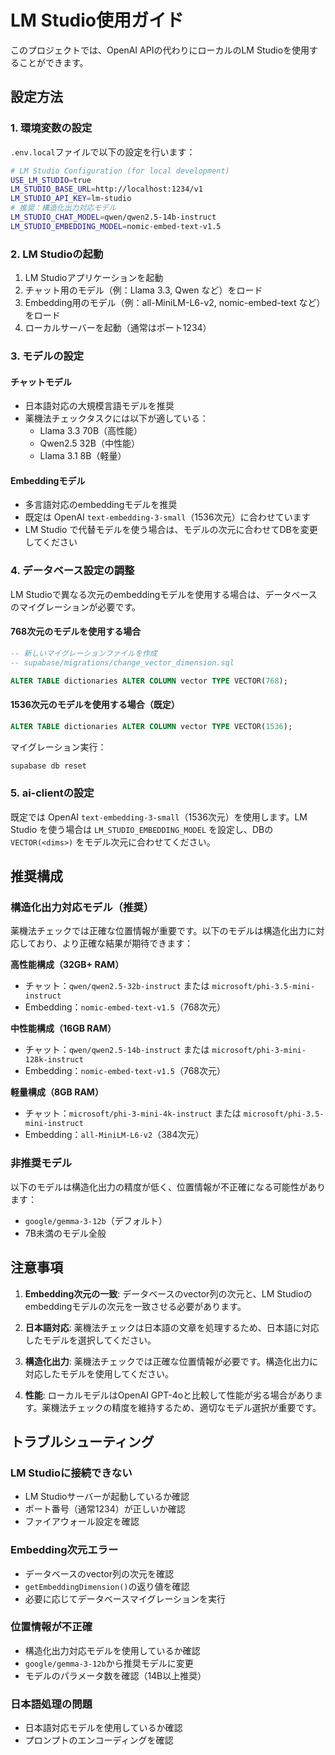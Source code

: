 # LM Studio使用ガイド

このプロジェクトでは、OpenAI APIの代わりにローカルのLM Studioを使用することができます。

## 設定方法

### 1. 環境変数の設定

`.env.local`ファイルで以下の設定を行います：

```bash
# LM Studio Configuration (for local development)
USE_LM_STUDIO=true
LM_STUDIO_BASE_URL=http://localhost:1234/v1
LM_STUDIO_API_KEY=lm-studio
# 推奨：構造化出力対応モデル
LM_STUDIO_CHAT_MODEL=qwen/qwen2.5-14b-instruct
LM_STUDIO_EMBEDDING_MODEL=nomic-embed-text-v1.5
```

### 2. LM Studioの起動

1. LM Studioアプリケーションを起動
2. チャット用のモデル（例：Llama 3.3, Qwen など）をロード
3. Embedding用のモデル（例：all-MiniLM-L6-v2, nomic-embed-text など）をロード
4. ローカルサーバーを起動（通常はポート1234）

### 3. モデルの設定

#### チャットモデル
- 日本語対応の大規模言語モデルを推奨
- 薬機法チェックタスクには以下が適している：
  - Llama 3.3 70B（高性能）
  - Qwen2.5 32B（中性能）
  - Llama 3.1 8B（軽量）

#### Embeddingモデル
- 多言語対応のembeddingモデルを推奨
- 既定は OpenAI `text-embedding-3-small`（1536次元）に合わせています
- LM Studio で代替モデルを使う場合は、モデルの次元に合わせてDBを変更してください

### 4. データベース設定の調整

LM Studioで異なる次元のembeddingモデルを使用する場合は、データベースのマイグレーションが必要です。

#### 768次元のモデルを使用する場合

```sql
-- 新しいマイグレーションファイルを作成
-- supabase/migrations/change_vector_dimension.sql

ALTER TABLE dictionaries ALTER COLUMN vector TYPE VECTOR(768);
```

#### 1536次元のモデルを使用する場合（既定）

```sql
ALTER TABLE dictionaries ALTER COLUMN vector TYPE VECTOR(1536);
```

マイグレーション実行：
```bash
supabase db reset
```

### 5. ai-clientの設定

既定では OpenAI `text-embedding-3-small`（1536次元）を使用します。LM Studio を使う場合は `LM_STUDIO_EMBEDDING_MODEL` を設定し、DBの `VECTOR(<dims>)` をモデル次元に合わせてください。

## 推奨構成

### 構造化出力対応モデル（推奨）

薬機法チェックでは正確な位置情報が重要です。以下のモデルは構造化出力に対応しており、より正確な結果が期待できます：

**高性能構成（32GB+ RAM）**
- チャット：`qwen/qwen2.5-32b-instruct` または `microsoft/phi-3.5-mini-instruct`
- Embedding：`nomic-embed-text-v1.5`（768次元）

**中性能構成（16GB RAM）**
- チャット：`qwen/qwen2.5-14b-instruct` または `microsoft/phi-3-mini-128k-instruct`
- Embedding：`nomic-embed-text-v1.5`（768次元）

**軽量構成（8GB RAM）**
- チャット：`microsoft/phi-3-mini-4k-instruct` または `microsoft/phi-3.5-mini-instruct`
- Embedding：`all-MiniLM-L6-v2`（384次元）

### 非推奨モデル

以下のモデルは構造化出力の精度が低く、位置情報が不正確になる可能性があります：
- `google/gemma-3-12b`（デフォルト）
- 7B未満のモデル全般

## 注意事項

1. **Embedding次元の一致**: データベースのvector列の次元と、LM Studioのembeddingモデルの次元を一致させる必要があります。

2. **日本語対応**: 薬機法チェックは日本語の文章を処理するため、日本語に対応したモデルを選択してください。

3. **構造化出力**: 薬機法チェックでは正確な位置情報が必要です。構造化出力に対応したモデルを使用してください。

4. **性能**: ローカルモデルはOpenAI GPT-4oと比較して性能が劣る場合があります。薬機法チェックの精度を維持するため、適切なモデル選択が重要です。

## トラブルシューティング

### LM Studioに接続できない
- LM Studioサーバーが起動しているか確認
- ポート番号（通常1234）が正しいか確認
- ファイアウォール設定を確認

### Embedding次元エラー
- データベースのvector列の次元を確認
- `getEmbeddingDimension()`の返り値を確認
- 必要に応じてデータベースマイグレーションを実行

### 位置情報が不正確
- 構造化出力対応モデルを使用しているか確認
- `google/gemma-3-12b`から推奨モデルに変更
- モデルのパラメータ数を確認（14B以上推奨）

### 日本語処理の問題
- 日本語対応モデルを使用しているか確認
- プロンプトのエンコーディングを確認